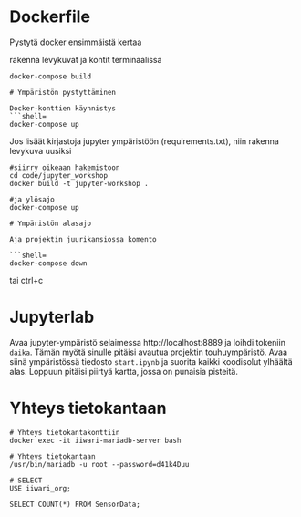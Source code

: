 # Dockerfile
Pystytä docker ensimmäistä kertaa

rakenna levykuvat ja kontit terminaalissa
```shell=
docker-compose build

# Ympäristön pystyttäminen

Docker-konttien käynnistys
```shell=
docker-compose up
```

Jos lisäät kirjastoja jupyter ympäristöön (requirements.txt), niin rakenna levykuva uusiksi
```shell=
#siirry oikeaan hakemistoon
cd code/jupyter_workshop
docker build -t jupyter-workshop .

#ja ylösajo
docker-compose up

# Ympäristön alasajo

Aja projektin juurikansiossa komento

```shell=
docker-compose down
```

tai ctrl+c

# Jupyterlab

Avaa jupyter-ympäristö selaimessa http://localhost:8889 ja loihdi tokeniin `daika`. Tämän myötä sinulle pitäisi avautua projektin touhuympäristö. Avaa siinä ympäristössä tiedosto `start.ipynb` ja suorita kaikki koodisolut ylhäältä alas. Loppuun pitäisi piirtyä kartta, jossa on punaisia pisteitä.

# Yhteys tietokantaan

```shell=
# Yhteys tietokantakonttiin
docker exec -it iiwari-mariadb-server bash

# Yhteys tietokantaan
/usr/bin/mariadb -u root --password=d41k4Duu

# SELECT
USE iiwari_org;

SELECT COUNT(*) FROM SensorData;
```